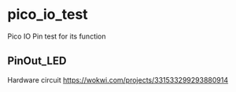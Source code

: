 # pico_io_test
Pico IO Pin test for its function


## PinOut_LED
Hardware circuit
https://wokwi.com/projects/331533299293880914
